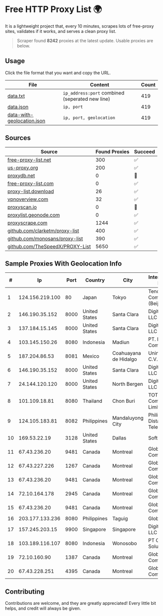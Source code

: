 
# Free HTTP Proxy List 🌍

It is a lightweight project that, every 10 minutes, scrapes lots of free-proxy sites, validates if it works, and serves a clean proxy list.


> Scraper found **8242** proxies at the latest update. Usable proxies are below.

## Usage

Click the file format that you want and copy the URL.


|File|Content|Count|
|----|-------|-----|
|[data.txt](https://raw.githubusercontent.com/themiralay/Proxy-List-World/master/data.txt)|`ip_address:port` combined (seperated new line)|419|
|[data.json](https://raw.githubusercontent.com/themiralay/Proxy-List-World/master/data.json)|`ip, port`|419|
|[data-with-geolocation.json](https://raw.githubusercontent.com/themiralay/Proxy-List-World/master/data-with-geolocation.json)|`ip, port, geolocation`|419|

## Sources

|Source|Found Proxies|Succeed|
|------|-------------|-------|
|[free-proxy-list.net](https://free-proxy-list.net)|300|✅|
|[us-proxy.org](https://www.us-proxy.org)|200|✅|
|[proxydb.net](http://proxydb.net)|0|🚫|
|[free-proxy-list.com](https://free-proxy-list.com/?page=&port=&type%5B%5D=http&type%5B%5D=https&up_time=0&search=Search)|0|✅|
|[proxy-list.download](https://www.proxy-list.download/HTTP)|26|✅|
|[vpnoverview.com](https://vpnoverview.com/privacy/anonymous-browsing/free-proxy-servers)|32|✅|
|[proxyscan.io](https://www.proxyscan.io)|0|🚫|
|[proxylist.geonode.com](https://proxylist.geonode.com/api/proxy-list?limit=300&page=1&sort_by=lastChecked&sort_type=desc&protocols=http,https)|0|✅|
|[proxyscrape.com](https://api.proxyscrape.com/v2/?request=displayproxies&protocol=http&timeout=10000&country=all&ssl=all&anonymity=all)|1244|✅|
|[github.com/clarketm/proxy-list](https://raw.githubusercontent.com/clarketm/proxy-list/master/proxy-list-raw.txt)|400|✅|
|[github.com/monosans/proxy-list](https://raw.githubusercontent.com/monosans/proxy-list/main/proxies/http.txt)|390|✅|
|[github.com/TheSpeedX/PROXY-List](https://raw.githubusercontent.com/TheSpeedX/PROXY-List/master/http.txt)|5650|✅|


## Sample Proxies With Geolocation Info

|#|Ip|Port|Country|City|Internet Service Provider|
|-|--|----|-------|----|-------------------------|
|1|124.156.219.100|80|Japan|Tokyo|Tencent Cloud Computing (Beijing) Co|
|2|146.190.35.152|8000|United States|Santa Clara|DigitalOcean, LLC|
|3|137.184.15.145|8000|United States|Santa Clara|DigitalOcean, LLC|
|4|103.145.150.26|8080|Indonesia|Madiun|PT. Indonesia Comnets Plus|
|5|187.204.86.53|8081|Mexico|Coahuayana de Hidalgo|Uninet S.A. de C.V.|
|6|146.190.35.152|8000|United States|Santa Clara|DigitalOcean, LLC|
|7|24.144.120.120|8000|United States|North Bergen|DigitalOcean, LLC|
|8|101.109.18.81|8080|Thailand|Chon Buri|TOT Public Company Limited|
|9|124.105.183.81|8082|Philippines|Mandaluyong City|Philippine Long Distance Telephone Co.|
|10|169.53.22.19|3128|United States|Dallas|SoftLayer|
|11|67.43.236.20|9481|Canada|Montreal|GloboTech Communications|
|12|67.43.227.226|1267|Canada|Montreal|GloboTech Communications|
|13|67.43.236.20|9481|Canada|Montreal|GloboTech Communications|
|14|72.10.164.178|2945|Canada|Montreal|GloboTech Communications|
|15|67.43.236.20|9481|Canada|Montreal|GloboTech Communications|
|16|203.177.133.236|8080|Philippines|Taguig|Globe Telecom|
|17|157.245.203.15|9900|Singapore|Singapore|DigitalOcean, LLC|
|18|103.189.116.107|8080|Indonesia|Wonosobo|PT Callysta Total Solusindo|
|19|72.10.160.90|1387|Canada|Montreal|GloboTech Communications|
|20|67.43.228.251|4395|Canada|Montreal|GloboTech Communications|



## Contributing

Contributions are welcome, and they are greatly appreciated! Every
little bit helps, and credit will always be given.

